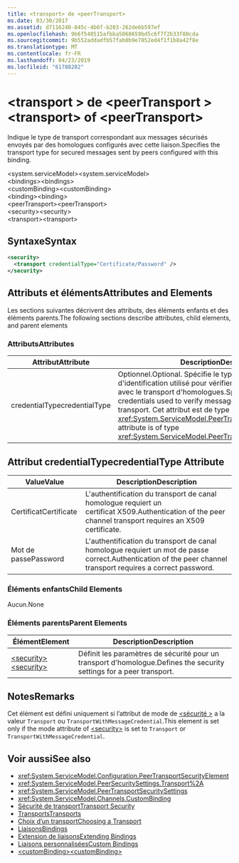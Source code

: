 ```yaml
---
title: <transport> de <peerTransport>
ms.date: 03/30/2017
ms.assetid: d7116240-845c-4b6f-b203-262de6b597ef
ms.openlocfilehash: 9b6f548515afbba5068659bd5c6f7f2b33f80cda
ms.sourcegitcommit: 9b552addadfb57fab0b9e7852ed4f1f1b8a42f8e
ms.translationtype: MT
ms.contentlocale: fr-FR
ms.lasthandoff: 04/23/2019
ms.locfileid: "61788282"
---
```

# <a name="transport-of-peertransport"></a><span data-ttu-id="b6349-102">\<transport > de \<peerTransport ></span><span class="sxs-lookup"><span data-stu-id="b6349-102">\<transport> of \<peerTransport></span></span>
<span data-ttu-id="b6349-103">Indique le type de transport correspondant aux messages sécurisés envoyés par des homologues configurés avec cette liaison.</span><span class="sxs-lookup"><span data-stu-id="b6349-103">Specifies the transport type for secured messages sent by peers configured with this binding.</span></span>  
  
 <span data-ttu-id="b6349-104">\<system.serviceModel></span><span class="sxs-lookup"><span data-stu-id="b6349-104">\<system.serviceModel></span></span>  
<span data-ttu-id="b6349-105">\<bindings></span><span class="sxs-lookup"><span data-stu-id="b6349-105">\<bindings></span></span>  
<span data-ttu-id="b6349-106">\<customBinding></span><span class="sxs-lookup"><span data-stu-id="b6349-106">\<customBinding></span></span>  
<span data-ttu-id="b6349-107">\<binding></span><span class="sxs-lookup"><span data-stu-id="b6349-107">\<binding></span></span>  
<span data-ttu-id="b6349-108">\<peerTransport></span><span class="sxs-lookup"><span data-stu-id="b6349-108">\<peerTransport></span></span>  
<span data-ttu-id="b6349-109">\<security></span><span class="sxs-lookup"><span data-stu-id="b6349-109">\<security></span></span>  
<span data-ttu-id="b6349-110">\<transport></span><span class="sxs-lookup"><span data-stu-id="b6349-110">\<transport></span></span>  
  
## <a name="syntax"></a><span data-ttu-id="b6349-111">Syntaxe</span><span class="sxs-lookup"><span data-stu-id="b6349-111">Syntax</span></span>  
  
```xml  
<security>
  <transport credentialType="Certificate/Password" />
</security>
```  
  
## <a name="attributes-and-elements"></a><span data-ttu-id="b6349-112">Attributs et éléments</span><span class="sxs-lookup"><span data-stu-id="b6349-112">Attributes and Elements</span></span>  
 <span data-ttu-id="b6349-113">Les sections suivantes décrivent des attributs, des éléments enfants et des éléments parents.</span><span class="sxs-lookup"><span data-stu-id="b6349-113">The following sections describe attributes, child elements, and parent elements</span></span>  
  
### <a name="attributes"></a><span data-ttu-id="b6349-114">Attributs</span><span class="sxs-lookup"><span data-stu-id="b6349-114">Attributes</span></span>  
  
|<span data-ttu-id="b6349-115">Attribut</span><span class="sxs-lookup"><span data-stu-id="b6349-115">Attribute</span></span>|<span data-ttu-id="b6349-116">Description</span><span class="sxs-lookup"><span data-stu-id="b6349-116">Description</span></span>|  
|---------------|-----------------|  
|<span data-ttu-id="b6349-117">credentialType</span><span class="sxs-lookup"><span data-stu-id="b6349-117">credentialType</span></span>|<span data-ttu-id="b6349-118">Optionnel.</span><span class="sxs-lookup"><span data-stu-id="b6349-118">Optional.</span></span> <span data-ttu-id="b6349-119">Spécifie le type d'informations d'identification utilisé pour vérifier les messages envoyés avec le transport d'homologues.</span><span class="sxs-lookup"><span data-stu-id="b6349-119">Specifies the type of credentials used to verify messages sent with the peer transport.</span></span> <span data-ttu-id="b6349-120">Cet attribut est de type <xref:System.ServiceModel.PeerTransportCredentialType>.</span><span class="sxs-lookup"><span data-stu-id="b6349-120">This attribute is of type <xref:System.ServiceModel.PeerTransportCredentialType>.</span></span>|  
  
## <a name="credentialtype-attribute"></a><span data-ttu-id="b6349-121">Attribut credentialType</span><span class="sxs-lookup"><span data-stu-id="b6349-121">credentialType Attribute</span></span>  
  
|<span data-ttu-id="b6349-122">Value</span><span class="sxs-lookup"><span data-stu-id="b6349-122">Value</span></span>|<span data-ttu-id="b6349-123">Description</span><span class="sxs-lookup"><span data-stu-id="b6349-123">Description</span></span>|  
|-----------|-----------------|  
|<span data-ttu-id="b6349-124">Certificat</span><span class="sxs-lookup"><span data-stu-id="b6349-124">Certificate</span></span>|<span data-ttu-id="b6349-125">L'authentification du transport de canal homologue requiert un certificat X509.</span><span class="sxs-lookup"><span data-stu-id="b6349-125">Authentication of the peer channel transport requires an X509 certificate.</span></span>|  
|<span data-ttu-id="b6349-126">Mot de passe</span><span class="sxs-lookup"><span data-stu-id="b6349-126">Password</span></span>|<span data-ttu-id="b6349-127">L'authentification du transport de canal homologue requiert un mot de passe correct.</span><span class="sxs-lookup"><span data-stu-id="b6349-127">Authentication of the peer channel transport requires a correct password.</span></span>|  
  
### <a name="child-elements"></a><span data-ttu-id="b6349-128">Éléments enfants</span><span class="sxs-lookup"><span data-stu-id="b6349-128">Child Elements</span></span>  
 <span data-ttu-id="b6349-129">Aucun.</span><span class="sxs-lookup"><span data-stu-id="b6349-129">None</span></span>  
  
### <a name="parent-elements"></a><span data-ttu-id="b6349-130">Éléments parents</span><span class="sxs-lookup"><span data-stu-id="b6349-130">Parent Elements</span></span>  
  
|<span data-ttu-id="b6349-131">Élément</span><span class="sxs-lookup"><span data-stu-id="b6349-131">Element</span></span>|<span data-ttu-id="b6349-132">Description</span><span class="sxs-lookup"><span data-stu-id="b6349-132">Description</span></span>|  
|-------------|-----------------|  
|[<span data-ttu-id="b6349-133">\<security></span><span class="sxs-lookup"><span data-stu-id="b6349-133">\<security></span></span>](../../../../../docs/framework/configure-apps/file-schema/wcf/security-of-peertransport.md)|<span data-ttu-id="b6349-134">Définit les paramètres de sécurité pour un transport d'homologue.</span><span class="sxs-lookup"><span data-stu-id="b6349-134">Defines the security settings for a peer transport.</span></span>|  
  
## <a name="remarks"></a><span data-ttu-id="b6349-135">Notes</span><span class="sxs-lookup"><span data-stu-id="b6349-135">Remarks</span></span>  
 <span data-ttu-id="b6349-136">Cet élément est défini uniquement si l’attribut de mode de [ \<sécurité >](../../../../../docs/framework/configure-apps/file-schema/wcf/security-of-peertransport.md) a la valeur `Transport` ou `TransportWithMessageCredential`.</span><span class="sxs-lookup"><span data-stu-id="b6349-136">This element is set only if the mode attribute of [\<security>](../../../../../docs/framework/configure-apps/file-schema/wcf/security-of-peertransport.md) is set to `Transport` or `TransportWithMessageCredential`.</span></span>  
  
## <a name="see-also"></a><span data-ttu-id="b6349-137">Voir aussi</span><span class="sxs-lookup"><span data-stu-id="b6349-137">See also</span></span>

- <xref:System.ServiceModel.Configuration.PeerTransportSecurityElement>
- <xref:System.ServiceModel.PeerSecuritySettings.Transport%2A>
- <xref:System.ServiceModel.PeerTransportSecuritySettings>
- <xref:System.ServiceModel.Channels.CustomBinding>
- [<span data-ttu-id="b6349-138">Sécurité de transport</span><span class="sxs-lookup"><span data-stu-id="b6349-138">Transport Security</span></span>](../../../../../docs/framework/wcf/feature-details/transport-security.md)
- [<span data-ttu-id="b6349-139">Transports</span><span class="sxs-lookup"><span data-stu-id="b6349-139">Transports</span></span>](../../../../../docs/framework/wcf/feature-details/transports.md)
- [<span data-ttu-id="b6349-140">Choix d’un transport</span><span class="sxs-lookup"><span data-stu-id="b6349-140">Choosing a Transport</span></span>](../../../../../docs/framework/wcf/feature-details/choosing-a-transport.md)
- [<span data-ttu-id="b6349-141">Liaisons</span><span class="sxs-lookup"><span data-stu-id="b6349-141">Bindings</span></span>](../../../../../docs/framework/wcf/bindings.md)
- [<span data-ttu-id="b6349-142">Extension de liaisons</span><span class="sxs-lookup"><span data-stu-id="b6349-142">Extending Bindings</span></span>](../../../../../docs/framework/wcf/extending/extending-bindings.md)
- [<span data-ttu-id="b6349-143">Liaisons personnalisées</span><span class="sxs-lookup"><span data-stu-id="b6349-143">Custom Bindings</span></span>](../../../../../docs/framework/wcf/extending/custom-bindings.md)
- [<span data-ttu-id="b6349-144">\<customBinding></span><span class="sxs-lookup"><span data-stu-id="b6349-144">\<customBinding></span></span>](../../../../../docs/framework/configure-apps/file-schema/wcf/custombinding.md)
